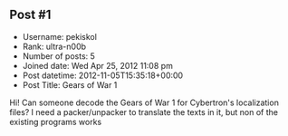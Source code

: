 ## Post #1
- Username: pekiskol
- Rank: ultra-n00b
- Number of posts: 5
- Joined date: Wed Apr 25, 2012 11:08 pm
- Post datetime: 2012-11-05T15:35:18+00:00
- Post Title: Gears of War 1

Hi!
Can someone decode the Gears of War 1 for Cybertron's localization files? I need a packer/unpacker to translate the texts in it, but non of the existing programs works
